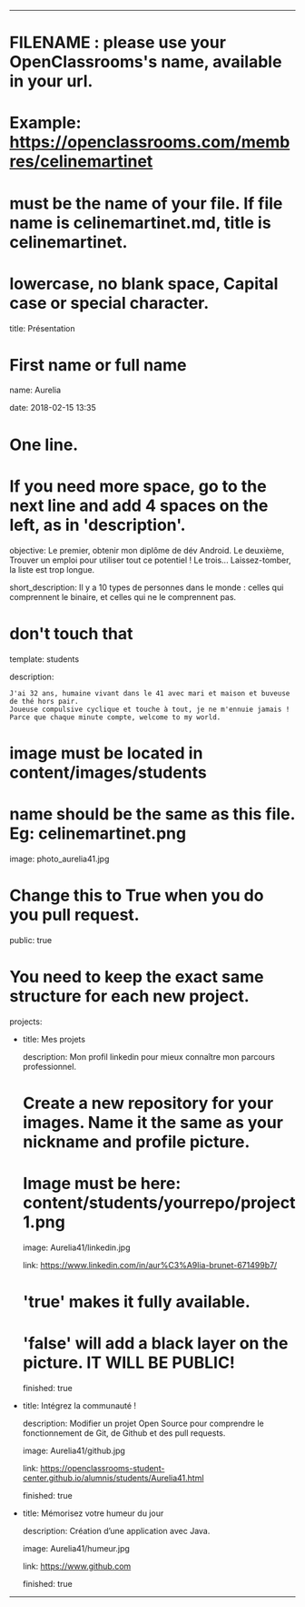 ---


# FILENAME : please use your OpenClassrooms's name, available in your url.

# Example: https://openclassrooms.com/membres/celinemartinet

# must be the name of your file. If file name is celinemartinet.md, title is celinemartinet.

# lowercase, no blank space, Capital case or special character.

title: Présentation


# First name or full name

name: Aurelia

date: 2018-02-15 13:35


# One line.

# If you need more space, go to the next line and add 4 spaces on the left, as in 'description'.

objective: 
    Le premier, obtenir mon diplôme de dév Android.
    Le deuxième, Trouver un emploi pour utiliser tout ce potentiel !
    Le trois... Laissez-tomber, la liste est trop longue.

short_description: Il y a 10 types de personnes dans le monde : celles qui comprennent le binaire, et celles qui ne le comprennent pas.


# don't touch that

template: students

description:

    J'ai 32 ans, humaine vivant dans le 41 avec mari et maison et buveuse de thé hors pair.
    Joueuse compulsive cyclique et touche à tout, je ne m'ennuie jamais !
    Parce que chaque minute compte, welcome to my world.


# image must be located in content/images/students

# name should be the same as this file. Eg: celinemartinet.png

image: photo_aurelia41.jpg


# Change this to True when you do you pull request.

public: true


# You need to keep the exact same structure for each new project.

projects:

  - title: Mes projets

    description: Mon profil linkedin pour mieux connaître mon parcours professionnel.

    # Create a new repository for your images. Name it the same as your nickname and profile picture.

    # Image must be here: content/students/yourrepo/project1.png

    image: Aurelia41/linkedin.jpg

    link: https://www.linkedin.com/in/aur%C3%A9lia-brunet-671499b7/

    # 'true' makes it fully available.

    # 'false' will add a black layer on the picture. IT WILL BE PUBLIC!

    finished: true

  - title: Intégrez la communauté !

    description: Modifier un projet Open Source pour comprendre le fonctionnement de Git, de Github et des pull requests. 

    image: Aurelia41/github.jpg

    link: https://openclassrooms-student-center.github.io/alumnis/students/Aurelia41.html

    finished: true

  - title: Mémorisez votre humeur du jour

    description: Création d’une application avec Java.

    image: Aurelia41/humeur.jpg

    link: https://www.github.com

    finished: true

---